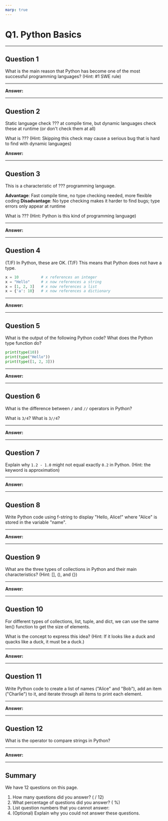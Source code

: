 ```yaml
---
marp: true
---
```


# Q1. Python Basics

---

## Question 1

What is the main reason that Python has become one of the most successful programming languages? (Hint: #1 SWE rule)

---

**Answer:**

---

## Question 2

Static language check ??? at compile time, but dynamic languages check these at runtime (or don't check them at all)

What is ??? (Hint: Skipping this check may cause a serious bug that is hard to find with dynamic languages)

**Answer:**

---

## Question 3

This is a characteristic of ??? programming language.

**Advantage**: Fast compile time, no type checking needed, more flexible coding
**Disadvantage**: No type checking makes it harder to find bugs; type errors only appear at runtime

What is ??? (Hint: Python is this kind of programming language)

---

**Answer:**

---

## Question 4

(T/F) In Python, these are OK.
(T/F) This means that Python does not have a type.

```python
x = 10          # x references an integer
x = "Hello"     # x now references a string
x = [1, 2, 3]   # x now references a list
x = {'a': 10}   # x now references a dictionary
```

---

**Answer:**

---

## Question 5

What is the output of the following Python code?
What does the Python type function do?

```python
print(type(10))
print(type("Hello"))
print(type([1, 2, 3]))
```

---

**Answer:**

---

## Question 6

What is the difference between `/` and `//` operators in Python?

What is `3/4`?
What is `3//4`?

---

**Answer:**

---

## Question 7

Explain why `1.2 - 1.0` might not equal exactly `0.2` in Python. (Hint: the keyword is approximation)

---

**Answer:**

---

## Question 8

Write Python code using f-string to display "Hello, Alice!" where "Alice" is stored in the variable "name".

---

**Answer:**

---

## Question 9

What are the three types of collections in Python and their main characteristics? (Hint: [], (), and {})

---

**Answer:**

---

## Question 10

For different types of collections, list, tuple, and dict, we can use the same len() function to get the size of elements.

What is the concept to express this idea? (Hint: If it looks like a duck and quacks like a duck, it must be a duck.)

---

**Answer:**

---

## Question 11

Write Python code to create a list of names ("Alice" and "Bob"), add an item ("Charlie") to it, and iterate through all items to print each element.

---

**Answer:**

---

## Question 12

What is the operator to compare strings in Python?

---

**Answer:**

---

## Summary

We have 12 questions on this page.

1. How many questions did you answer? ( / 12)
2. What percentage of questions did you answer? (  %)
3. List question numbers that you cannot answer:
4. (Optional) Explain why you could not answer these questions.